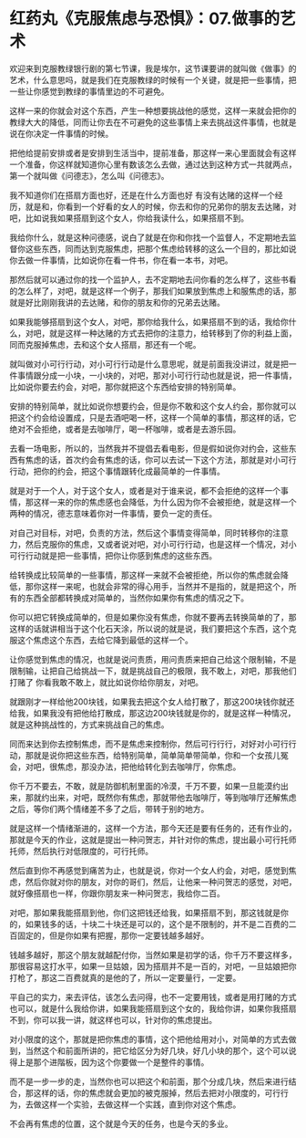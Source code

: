 # 红药丸《克服焦虑与恐惧》：07.做事的艺术

欢迎来到克服教绿银行剧的第七节课，我是埃尔，这节课要讲的就叫做《做事》的艺术，什么意思吗，就是我们在克服教绿的时候有一个关键，就是把一些事情，把一些让你感觉到教绿的事情里边的不可避免。

这样一来的你就会对这个东西，产生一种想要挑战他的感觉，这样一来就会把你的教绿大大的降低，同而让你去在不可避免的这些事情上来去挑战这件事情，也就是说在你决定一件事情的时候。

把他给提前安排或者是安排到生活当中，提前准备，那这样一来心里面就会有这样一个准备，你这样就知道你心里有数该怎么去做，通过达到这种方式一共就两点，第一个就叫做《问德志》，怎么叫《问德志》。

我不知道你们在搭扇方面也好，还是在什么方面也好 有没有达赌的这样一个经历，就是和，你看到一个好看的女人的时候，你去和你的兄弟你的朋友去达赌，对吧，比如说我如果搭扇到这个女人，你给我读什么，如果搭扇不到。

我给你什么，就是这种问德感，说白了就是在你和你找一个监督人，不定期地去监督你这些东西，同而达到克服焦虑，把那个焦虑给转移的这么一个目的，那比如说你去做一件事情，比如说你在看一件书，你在看一本书，对吧。

那然后就可以通过你的找一个监护人，去不定期地去问你看的怎么样了，这些书看的怎么样了，对吧，就是这样一个例子，那我们如果放到焦虑上和服焦虑的话，那就是好比刚刚我讲的去达赌，和你的朋友和你的兄弟去达赌。

如果我能够搭扇到这个女人，对吧，那你给我什么，如果搭扇不到的话，我给你什么，对吧，就是这样一种达赌的方式去把你的注意力，给转移到了你的利益上面，同而克服掉焦虑，去和这个女人搭扇，那还有一个呢。

就叫做对小可行行动，对小可行行动是什么意思呢，就是前面我没讲过，就是把一件事情跟分成一小块，一小块的，对吧，那对小可行行动也就是说，把一件事情，比如说你要去约会，对吧，那你就把这个东西给安排的特别简单。

安排的特别简单，就比如说你想要约会，但是你不敢和这个女人约会，那你就可以把这个约会给设置成，只是去酒吧喝一杯，这样一个简单的事情，那这样的话，它绝对不会拒绝，或者是去咖啡厅，喝一杯咖啡，或者是去游乐园。

去看一场电影，所以的，当然我并不提倡去看电影，但是假如说你对约会，这些东西有焦虑的话，首次约会有焦虑的话，你可以去试一下这个方法，那就是对小可行行动，把你的约会，把这个事情跟转化成最简单的一件事情。

就是对于一个人，对于这个女人，或者是对于谁来说，都不会拒绝的这样一个事情，那这样一来的你的焦虑感也会降低，为什么因为你不会被拒绝，就是这样一个两种的情况，德志意味着你对一件事情，要负一定的责任。

对自己对目标，对吧，负责的方法，然后这个事情变得简单，同时转移你的注意力，然后克服你的焦虑，又或者说对吧，对小可行行动，也是这样一个情况，对小可行行动就是把一些事情，把你让你感到焦虑的这些东西。

给转换成比较简单的一些事情，那这样一来就不会被拒绝，所以你的焦虑就会降低，那你这样一来呢，也就会非常的得心用手，当然并不是指的，就是把这个，所有的东西全部都转换成对简单的，当然你如果你有焦虑的情况之下。

你可以把它转换成简单的，但是如果你没有焦虑，你就不要再去转换简单的了，那这样的话就讲相当于这个化石天涂，所以说的就是说，我们要把这个东西，这个克服这个焦虑这个东西，去给它降到最低的这样一个。

让你感觉到焦虑的情况，也就是说问责质，用问责质来把自己给这个限制输，不是限制输，让把自己给挑战一下，就是挑战自己的极限，我不敢上，对吧，那我他们打赌了 你看我敢不敢上，就比如说你给你朋友，对吧。

就跟刚才一样给他200块钱，如果我去把这个女人给打散了，那这200块钱你就还给我，如果我没有把他给打散成，那这边200块钱就是你的，就是这样一种情况，就是这种挑战性的，方式来挑战自己的焦虑。

同而来达到你去控制焦虑，而不是焦虑来控制你，然后可行行行，对好对小可行行动，那就是说你把这些东西，给特别简单，简单简单带简单，你和一个女孩儿冤会，对吧，很焦虑，那没办法，把他给转化到去咖啡厅，你焦虑。

你千万不要去，不敢，就是防御机制里面的冷漠，千万不要，如果一旦能漠约出来，那就约出来，对吧，既然你有焦虑，那就带他去咖啡厅，等到咖啡厅还解焦虑之后，等你们两个情绪差不多了之后，带转于别的地方。

就是这样一个情绪渐进的，这样一个方法，那今天还是要有任务的，还有作业的，那就是今天的作业，这就是提出一种问贺志，并针对你的焦虑，提出最小可行托师托师，然后执行对低限度的，可行托师。

然后直到你不再感觉到痛苦为止，也就是说，你对一个女人约会，对吧，感觉到焦虑，然后你就对你的朋友，对你的哥们，然后，让他来一种问贺志的感觉，对吧，就好像搭扇也一样，你跟你朋友来一种问贺志，我给你二百。

对吧，那如果我能搭扇到他，你们这把钱还给我，如果搭扇不到，那这钱就是你的，如果钱多的话，十块二十块还是可以的，这个是不限制的，并不是二百费的二百固定的，但是你如果有把握，那你一定要钱越多越好。

钱越多越好，那这个朋友就越配付你，当然如果是初学的话，你千万不要这样多，那很容易这打水平，如果一旦姑娘，因为搭扇并不是一百的，对吧，一旦姑娘把你打枪了，那这二百费就真的是他的了，所以一定要量行，一定要。

平自己的实力，来去评估，该怎么去问得，也不一定要用钱，或者是用打赌的方式也可以，就是什么我给你讲，如果我能搭扇到这个女的，我给你讲，如果你我搭扇不到，你可以我一讲，就这样也可以，针对你的焦虑提出。

对小限度的这个，那就是把你焦虑的事情，这个把他给用对小，对简单的方式去做到，当然这个和前面所讲的，把它给区分为好几块，好几小块的那个，这个可以说得上是那个进階板，因为这个你要做一个是整件的事情。

而不是一步一步的走，当然你也可以把这个和前面，那个分成几块，然后来进行结合，那这样的话，你的焦虑就会更加的被克服掉，然后去把对小限度的，可行行为，去做这样一个实验，去做这样一个实践，直到你对这个焦虑。

不会再有焦虑的位置，这个就是今天的任务，也是今天的多业。
